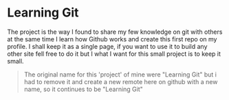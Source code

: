 # Learning Git

The project is the way I found to share my few knowledge on git with others at the same time I learn how Github works and create this first repo on my profile.
I shall keep it as a single page, if you want to use it to build any other site fell free to do it but I what I want for this small project is to keep it small. 

> The original name for this 'project' of mine were "Learning Git" but i had to remove it and create a new remote here on github with a new name, so it continues to be "Learning Git"